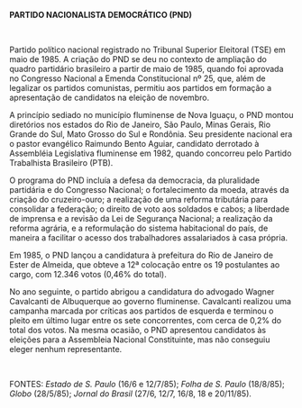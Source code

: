 **PARTIDO NACIONALISTA DEMOCRÁTICO (PND)**

 

Partido político nacional registrado no Tribunal Superior Eleitoral
(TSE) em maio de 1985. A criação do PND se deu no contexto de ampliação
do quadro partidário brasileiro a partir de maio de 1985, quando foi
aprovada no Congresso Nacional a Emenda Constitucional nº 25, que, além
de legalizar os partidos comunistas, permitiu aos partidos em formação a
apresentação de candidatos na eleição de novembro.

A princípio sediado no município fluminense de Nova Iguaçu, o PND montou
diretórios nos estados do Rio de Janeiro, São Paulo, Minas Gerais, Rio
Grande do Sul, Mato Grosso do Sul e Rondônia. Seu presidente nacional
era o pastor evangélico Raimundo Bento Aguiar, candidato derrotado à
Assembléia Legislativa fluminense em 1982, quando concorreu pelo Partido
Trabalhista Brasileiro (PTB).

O programa do PND incluía a defesa da democracia, da pluralidade
partidária e do Congresso Nacional; o fortalecimento da moeda, através
da criação do cruzeiro-ouro; a realização de uma reforma tributária para
consolidar a federação; o direito de voto aos soldados e cabos; a
liberdade de imprensa e a revisão da Lei de Segurança Nacional; a
realização da reforma agrária, e a reformulação do sistema habitacional
do país, de maneira a facilitar o acesso dos trabalhadores assalariados
à casa própria.

Em 1985, o PND lançou a candidatura à prefeitura do Rio de Janeiro de
Ester de Almeida, que obteve a 12ª colocação entre os 19 postulantes ao
cargo, com 12.346 votos (0,46% do total).

No ano seguinte, o partido abrigou a candidatura do advogado Wagner
Cavalcanti de Albuquerque ao governo fluminense. Cavalcanti realizou uma
campanha marcada por críticas aos partidos de esquerda e terminou o
pleito em último lugar entre os sete concorrentes, com cerca de 0,2% do
total dos votos. Na mesma ocasião, o PND apresentou candidatos às
eleições para a Assembleia Nacional Constituinte, mas não conseguiu
eleger nenhum representante.

 

FONTES: *Estado de S. Paulo* (16/6 e 12/7/85); *Folha de S. Paulo*
(18/8/85); *Globo* (28/5/85); *Jornal do Brasil* (27/6, 12/7, 16/8, 18 e
20/11/85).

 
